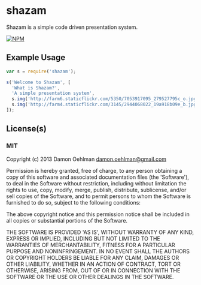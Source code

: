# shazam

Shazam is a simple code driven presentation system.


[![NPM](https://nodei.co/npm/shazam.png)](https://nodei.co/npm/shazam/)


## Example Usage

```js
var s = require('shazam');

s('Welcome to Shazam', [
  'What is Shazam?',
  'A simple presentation system',
  s.img('http://farm6.staticflickr.com/5350/7053917095_279527795c_o.jpg'),
  s.img('http://farm4.staticflickr.com/3145/2944068022_19a918b09e_b.jpg'),
]);
```

## License(s)

### MIT

Copyright (c) 2013 Damon Oehlman <damon.oehlman@gmail.com>

Permission is hereby granted, free of charge, to any person obtaining
a copy of this software and associated documentation files (the
'Software'), to deal in the Software without restriction, including
without limitation the rights to use, copy, modify, merge, publish,
distribute, sublicense, and/or sell copies of the Software, and to
permit persons to whom the Software is furnished to do so, subject to
the following conditions:

The above copyright notice and this permission notice shall be
included in all copies or substantial portions of the Software.

THE SOFTWARE IS PROVIDED 'AS IS', WITHOUT WARRANTY OF ANY KIND,
EXPRESS OR IMPLIED, INCLUDING BUT NOT LIMITED TO THE WARRANTIES OF
MERCHANTABILITY, FITNESS FOR A PARTICULAR PURPOSE AND NONINFRINGEMENT.
IN NO EVENT SHALL THE AUTHORS OR COPYRIGHT HOLDERS BE LIABLE FOR ANY
CLAIM, DAMAGES OR OTHER LIABILITY, WHETHER IN AN ACTION OF CONTRACT,
TORT OR OTHERWISE, ARISING FROM, OUT OF OR IN CONNECTION WITH THE
SOFTWARE OR THE USE OR OTHER DEALINGS IN THE SOFTWARE.
